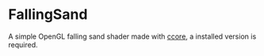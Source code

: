 FallingSand
===========

A simple OpenGL falling sand shader made with [ccore](https://github.com/ccore/ccore), a installed version is required.

